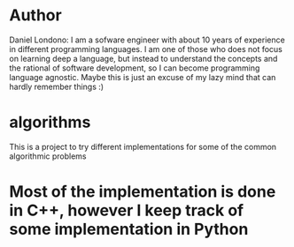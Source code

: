 # Author
Daniel Londono: I am a sofware engineer with about 10 years of experience in different programming languages. I am one of those who does not focus on learning deep a language, but instead to understand the concepts and the rational of software development, so I can become programming language agnostic. Maybe this is just an excuse of my lazy mind that can hardly remember things :)

# algorithms
This is a project to try different implementations for some of the common algorithmic problems

# Most of the implementation is done in C++, however I keep track of some implementation in Python

